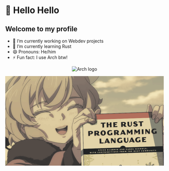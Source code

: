 # 👋 Hello Hello
## Welcome to my profile 

- 🔭 I’m currently working on Webdev projects
- 🌱 I’m currently learning Rust
- 😄 Pronouns: He/him
- ⚡ Fun fact: I use Arch btw!
<p align="center">
<img src="https://archlinux.org/static/logos/archlinux-logo-dark-90dpi.ebdee92a15b3.png" alt="Arch logo" height=100 width=auto />
</p>
<img src="1.png" alt="isolated" />
